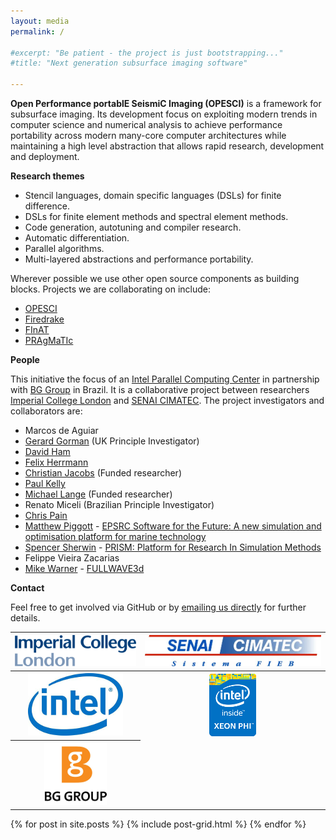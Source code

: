 ```yaml
---
layout: media
permalink: /

#excerpt: "Be patient - the project is just bootstrapping..."
#title: "Next generation subsurface imaging software"

---
```


**Open Performance portablE SeismiC Imaging (OPESCI)** is a framework for
subsurface imaging. Its development focus on exploiting modern trends in
computer science and numerical analysis to achieve performance portability
across modern many-core computer architectures while maintaining a high level
abstraction that allows rapid research, development and deployment. 

**Research themes**

* Stencil languages, domain specific languages (DSLs) for finite difference.
* DSLs for finite element methods and spectral element methods.
* Code generation, autotuning and compiler research.
* Automatic differentiation.
* Parallel algorithms.
* Multi-layered abstractions and performance portability.

Wherever possible we use other open source components as building blocks.
Projects we are collaborating on include:

* [OPESCI](https://github.com/opesci)
* [Firedrake](http://www.firedrakeproject.org)
* [FInAT](https://github.com/FInAT/FInAT)
* [PRAgMaTIc](https://github.com/ggorman/pragmatic)

**People**

This initiative the focus of an [Intel Parallel Computing Center](https://software.intel.com/en-us/ipcc) in partnership with [BG Group](http://www.bg-group.com/) in Brazil. It is a collaborative project between researchers [Imperial College London](http://www.imperial.ac.uk) and [SENAI CIMATEC](http://portais.fieb.org.br/senai/senai-na-sua-cidade/salvador/cimatec.html). The project investigators and collaborators are:

* Marcos de Aguiar
* [Gerard Gorman](http://www.imperial.ac.uk/people/g.gorman) (UK Principle Investigator)
* [David Ham](http://www.imperial.ac.uk/people/david.ham)
* [Felix Herrmann](https://www.slim.eos.ubc.ca/felix)
* [Christian Jacobs](http://www.christianjacobs.uk) (Funded researcher)
* [Paul Kelly](http://www.doc.ic.ac.uk/~phjk/)
* [Michael Lange](http://www.imperial.ac.uk/people/michael.lange) (Funded researcher)
* Renato Miceli (Brazilian Principle Investigator)
* [Chris Pain](http://www.imperial.ac.uk/people/c.pain)
* [Matthew Piggott](http://www.imperial.ac.uk/people/m.d.piggott) - [EPSRC Software for the Future: A new simulation and optimisation platform for marine technology](http://gow.epsrc.ac.uk/NGBOViewGrant.aspx?GrantRef=EP/M011054/1)
* [Spencer Sherwin](http://www.imperial.ac.uk/people/s.sherwin) - [PRISM: Platform for Research In Simulation Methods](http://prism.ac.uk/)
* Felippe Vieira Zacarias
* [Mike Warner](http://www.imperial.ac.uk/people/m.warner) - [FULLWAVE3d](http://fullwave3d.github.io/)

**Contact**

Feel free to get involved via GitHub or by <a href="mailto:g.gorman@imperial.ac.uk;renato.miceli@fieb.org.br?Subject=[PESCI-web] contact" target="_top">emailing us directly</a> for further details.

<table>
<tr>
<th><a href="http://www.imperial.ac.uk"><img src="/images/logo_imperial_college_london.png" style="max-height:100px"></a></th>
<th><a href="http://portais.fieb.org.br/senai/senai-na-sua-cidade/salvador/cimatec.html"><img src="/images/logo_senai_cimatec.jpg" style="max-height:100px"></a></th>
</tr>
<tr> 
<th><a href="http://www.intel.com"><img src="/images/IntelLogo.png"></a></th>
<th><a href="http://www.intel.com"><img src="/images/XeonPhiLogo1.png"></a></th>
</tr>
<tr>
<th><a href="http://www.bg-group.com"><img src="/images/BGGroupLogo.png"></a></th>
</tr>
</table>

<div class="tiles">
{% for post in site.posts %}
	{% include post-grid.html %}
{% endfor %}
</div><!-- /.tiles -->
